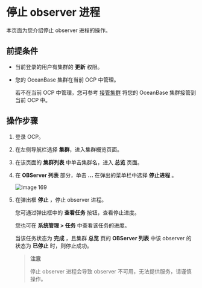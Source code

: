 # 停止 observer 进程

本页面为您介绍停止 observer 进程的操作。

## 前提条件

* 当前登录的用户有集群的 **更新** 权限。

* 您的 OceanBase 集群在当前 OCP 中管理。

  若不在当前 OCP 中管理，您可参考 [接管集群](../1.take-over-a-cluster.md) 将您的 OceanBase 集群接管到当前 OCP 中。
  
## 操作步骤

1. 登录 OCP。

2. 在左侧导航栏选择 **集群**，进入集群概览页面。

3. 在该页面的 **集群列表** 中单击集群名，进入 **总览** 页面。

4. 在 **OBServer 列表** 部分，单击 **...** 在弹出的菜单栏中选择 **停止进程** 。

   ![Image 169](https://obbusiness-private.oss-cn-shanghai.aliyuncs.com/doc/img/ocp/401/%E5%81%9C%E6%AD%A2%E8%BF%9B%E7%A8%8B1.png)

5. 在弹出框 **停止** ，停止 observer 进程。

   您可通过弹出框中的 **查看任务** 按钮，查看停止进度。

   您也可在 **系统管理 \> 任务** 中查看该任务的进度。

   当该任务状态为 **完成** ，且集群 **总览** 页的 **OBServer 列表** 中该 observer 的状态为 **已停止** 时，则停止成功。

   > **注意**
   >
   > 停止 observer 进程会导致 observer 不可用，无法提供服务，请谨慎操作。
